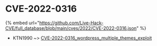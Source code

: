# CVE-2022-0316
{% embed url="https://github.com/Live-Hack-CVE/full_database/blob/main/cves/2022/CVE-2022-0316.json" %}

* KTN1990 ~> [CVE-2022-0316_wordpress_multiple_themes_exploit](https://www.alice-snow.ru/2022/database/cve-2022-0316/cve-2022-0316_wordpress_multiple_themes_exploit-ktn1990)
